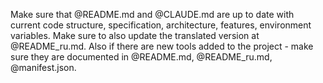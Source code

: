 Make sure that @README.md and @CLAUDE.md are up to date with current code structure, specification, architecture, features, environment variables. Make sure to also update the translated version at @README_ru.md. Also if there are new tools added to the project - make sure they are documented in @README.md, @README_ru.md, @manifest.json.
